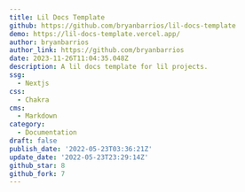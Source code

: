 ```yaml
---
title: Lil Docs Template
github: https://github.com/bryanbarrios/lil-docs-template
demo: https://lil-docs-template.vercel.app/
author: bryanbarrios
author_link: https://github.com/bryanbarrios
date: 2023-11-26T11:04:35.048Z
description: A lil docs template for lil projects.
ssg:
  - Nextjs
css:
  - Chakra
cms:
  - Markdown
category:
  - Documentation
draft: false
publish_date: '2022-05-23T03:36:21Z'
update_date: '2022-05-23T23:29:14Z'
github_star: 8
github_fork: 7
---
```

